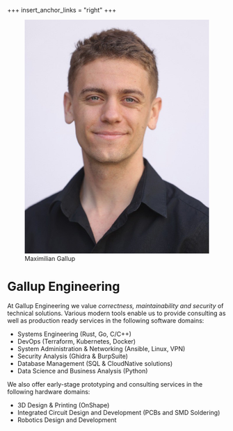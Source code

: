 +++
insert_anchor_links = "right"
+++


<div id="main-container">
    <figure>
        <img src="profile_picture.jpeg" alt="Profile picture" class="no-hover">
        <figcaption>Maximilian Gallup</figcaption>
    </figure>
    <h1>Gallup Engineering</h1>
    <p> At Gallup Engineering we value <i>correctness, maintainability and security</i> of technical solutions. Various modern tools enable us to provide consulting as well as production ready services in the following software domains:
    <ul>
        <li>Systems Engineering (Rust, Go, C/C++)</li>
        <li>DevOps (Terraform, Kubernetes, Docker)</li>
        <li>System Administration & Networking (Ansible, Linux, VPN)</li>
        <li>Security Analysis (Ghidra & BurpSuite)</li>
        <li>Database Management (SQL & CloudNative solutions)</li>
        <li>Data Science and Business Analysis (Python)</li>
    </ul> We also offer early-stage prototyping and consulting services in the following hardware domains:
    <ul>
        <li>3D Design & Printing (OnShape)</li>
        <li>Integrated Circuit Design and Development (PCBs and SMD Soldering)</li>
        <li>Robotics Design and Development</li>
    </ul>
    </p>
</div>



